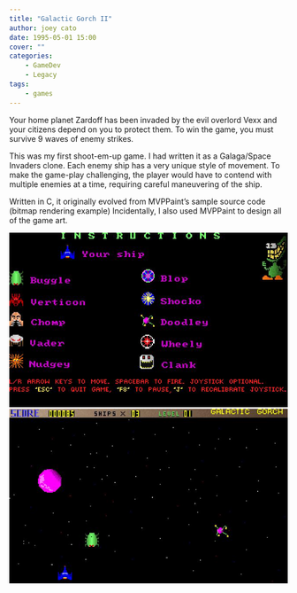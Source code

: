 ```yaml
---
title: "Galactic Gorch II"
author: joey cato
date: 1995-05-01 15:00
cover: ""
categories:
    - GameDev
    - Legacy
tags:
    - games
---
```


Your home planet Zardoff has been invaded by the evil overlord Vexx and your citizens depend on you to protect them. To win the game, you must survive 9 waves of enemy strikes.

This was my first shoot-em-up game. I had written it as a Galaga/Space Invaders clone. Each enemy ship has a very unique style of movement. To make the game-play challenging, the player would have to contend with multiple enemies at a time, requiring careful maneuvering of the ship.

Written in C, it originally evolved from MVPPaint’s sample source code (bitmap rendering example) Incidentally, I also used MVPPaint to design all of the game art.

<img src="gorch1.jpg" style="width:640px" />

<img src="gorch2.jpg" style="width:640px" />
